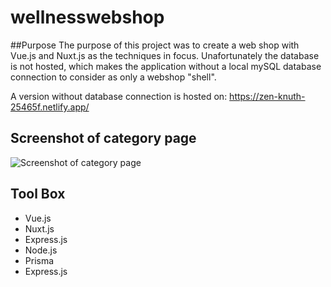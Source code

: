 # wellnesswebshop

##Purpose
The purpose of this project was to create a web shop with Vue.js and Nuxt.js as the techniques in focus. Unafortunately the database is not hosted, which makes the application without a local mySQL database connection to consider as only a webshop "shell".

A version without database connection is hosted on: https://zen-knuth-25465f.netlify.app/

## Screenshot of category page
<img  src="assets/img/screenshot_readMe.png" alt="Screenshot of category page">

## Tool Box
- Vue.js
- Nuxt.js
- Express.js
- Node.js
- Prisma
- Express.js
